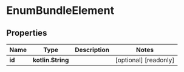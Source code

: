 
# EnumBundleElement

## Properties
Name | Type | Description | Notes
------------ | ------------- | ------------- | -------------
**id** | **kotlin.String** |  |  [optional] [readonly]




